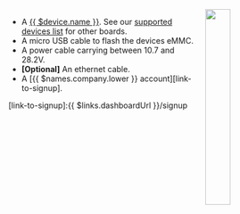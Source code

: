 <img style="float: right;padding-left: 10px;" src="/img/{{ $device.id }}/{{ $device.id }}.webp" width="30%">

* A [{{ $device.name }}](https://revolutionpi.com/revpi-core/). See our [supported devices list][supportedDevicesList] for other boards.
* A micro USB cable to flash the devices eMMC.
* A power cable carrying between 10.7 and 28.2V.
* **[Optional]** An ethernet cable.
* A [{{ $names.company.lower }} account][link-to-signup].

[supportedDevicesList]:/hardware/devices/
[link-to-signup]:{{ $links.dashboardUrl }}/signup